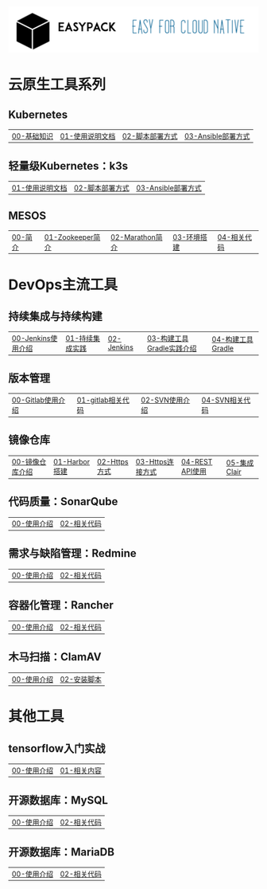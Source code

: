 ![easypack](pics/easypack-logo.png)

# 云原生工具系列
## Kubernetes
<table border="0">
    <tr>
        <td><a href="https://blog.csdn.net/liumiaocn/column/info/12761">00-基础知识</a></td>
        <td><a href="k8s/README.md">01-使用说明文档</a></td>
        <td><a href="k8s/shell">02-脚本部署方式</a></td>
        <td><a href="k8s/ansible">03-Ansible部署方式</a></td>
    </tr>
</table>

## 轻量级Kubernetes：k3s
<table border="0">
    <tr>
        <td><a href="https://liumiaocn.blog.csdn.net/article/details/103268634">01-使用说明文档</a></td>
        <td><a href="containers/standard/rancher/k3s/shell">02-脚本部署方式</a></td>
        <td><a href="containers/standard/rancher/k3s/shell">03-Ansible部署方式</a></td>
    </tr>
</table>

## MESOS
<table border="0">
    <tr>
        <td><a href="https://blog.csdn.net/liumiaocn/article/details/54285586">00-简介</a></td>
        <td><a href="https://blog.csdn.net/liumiaocn/article/details/54310217">01-Zookeeper简介</a></td>
        <td><a href="https://blog.csdn.net/liumiaocn/article/details/54339732">02-Marathon简介</a></td>
        <td><a href="https://blog.csdn.net/liumiaocn/article/details/54405044">03-环境搭建</a></td>
        <td><a href="mesos">04-相关代码</a></td>
    </tr>
</table>

# DevOps主流工具
## 持续集成与持续构建
<table border="0">
    <tr>
        <td><a href="https://liumiaocn.blog.csdn.net/article/category/8598907">00-Jenkins使用介绍</a></td>
        <td><a href="https://blog.csdn.net/liumiaocn/column/info/27057">01-持续集成实践</a></td>
        <td><a href="containers/alpine/jenkins">02-Jenkins</a></td>
        <td><a href="https://blog.csdn.net/liumiaocn/article/details/84341611">03-构建工具Gradle实践介绍</a></td>
        <td><a href="containers/alpine/jenkins">04-构建工具Gradle</a></td>
    </tr>
</table>


## 版本管理
<table border="0">
    <tr>
        <td><a href="https://blog.csdn.net/liumiaocn/article/details/82286778">00-Gitlab使用介绍</a></td>
        <td><a href="containers/standard/gitlab">01-gitlab相关代码</a></td>
        <td><a href="containers/alpine/svn/README.md">02-SVN使用介绍</a></td>
        <td><a href="containers/alpine/svn">04-SVN相关代码</a></td>
    </tr>
</table>

## 镜像仓库
<table border="0">
    <tr>
        <td><a href="https://blog.csdn.net/liumiaocn/column/info/26478">00-镜像仓库介绍</a></td>
        <td><a href="https://blog.csdn.net/liumiaocn/article/details/81805063">01-Harbor搭建</a></td>
        <td><a href="https://blog.csdn.net/liumiaocn/article/details/81813693">02-Https方式</a></td>
        <td><a href="https://blog.csdn.net/liumiaocn/article/details/86515962">03-Https连接方式</a></td>
        <td><a href="https://blog.csdn.net/liumiaocn/article/details/81813705">04-REST API使用</a></td>
        <td><a href="https://blog.csdn.net/liumiaocn/article/details/81813707">05-集成Clair</a></td>
    </tr>
</table>

## 代码质量：SonarQube
<table border="0">
    <tr>
        <td><a href="https://liumiaocn.blog.csdn.net/article/category/8559161">00-使用介绍</a></td>
        <td><a href="containers/standard/gitlab">02-相关代码</a></td>
    </tr>
</table>

## 需求与缺陷管理：Redmine
<table border="0">
    <tr>
        <td><a href="https://liumiaocn.blog.csdn.net/article/details/83951987">00-使用介绍</a></td>
        <td><a href="containers/standard/gitlab">02-相关代码</a></td>
    </tr>
</table>

## 容器化管理：Rancher
<table border="0">
    <tr>
        <td><a href="containers/standard/rancher">00-使用介绍</a></td>
        <td><a href="containers/standard/rancher">02-相关代码</a></td>
    </tr>
</table>

## 木马扫描：ClamAV
<table border="0">
    <tr>
        <td><a href="https://blog.csdn.net/liumiaocn/article/details/76577867">00-使用介绍</a></td>
        <td><a href="clamav">02-安装脚本</a></td>
    </tr>
</table>

# 其他工具
## tensorflow入门实战
<table border="0">
    <tr>
        <td><a href="https://blog.csdn.net/liumiaocn/article/details/82851824">00-使用介绍</a></td>
        <td><a href="machinelearning/tensorflow">01-相关内容</a></td>
    </tr>
</table>

## 开源数据库：MySQL
<table border="0">
    <tr>
        <td><a href="https://liumiaocn.blog.csdn.net/article/details/88406119">00-使用介绍</a></td>
        <td><a href="containers/standard/mysql">02-相关代码</a></td>
    </tr>
</table>

## 开源数据库：MariaDB
<table border="0">
    <tr>
        <td><a href="https://liumiaocn.blog.csdn.net/article/details/88406119">00-使用介绍</a></td>
        <td><a href="containers/alpine/maria">02-相关代码</a></td>
    </tr>
</table>

